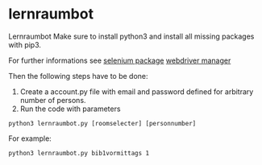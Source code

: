 # lernraumbot
Lernraumbot
Make sure to install python3 and install all missing packages with pip3.

For further informations see 
[selenium package](https://pypi.org/project/selenium/)
[webdriver manager](https://pypi.org/project/webdriver-manager/)

Then the following steps have to be done:
  1. Create a account.py file with email and password defined for arbitrary number of persons.
  2. Run the code with parameters 

  ````bashscript
  python3 lernraumbot.py [roomselecter] [personnumber] 
  ````
 For example:
  ````bashscript
  python3 lernraumbot.py bib1vormittags 1
  ````
